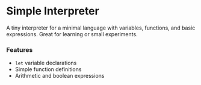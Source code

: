 # Simple Interpreter

A tiny interpreter for a minimal language with variables, functions, and basic expressions. Great for learning or small experiments.

### Features

* `let` variable declarations
* Simple function definitions
* Arithmetic and boolean expressions